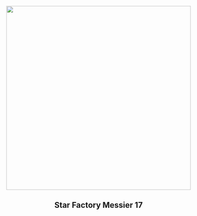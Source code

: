 
<p align="center"><img src="https://apod.nasa.gov/apod/image/2408/M17SwanMaxant_1024.jpg" width="500" height="500"></p>
<h2 align="center"> Star Factory Messier 17 </h2>
